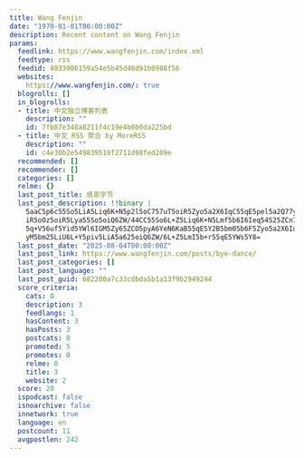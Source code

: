 ```yaml
---
title: Wang Fenjin
date: "1970-01-01T00:00:00Z"
description: Recent content on Wang Fenjin
params:
  feedlink: https://www.wangfenjin.com/index.xml
  feedtype: rss
  feedid: 4933906159a54e5b45d40d91b0988f56
  websites:
    https://www.wangfenjin.com/: true
  blogrolls: []
  in_blogrolls:
  - title: 中文独立博客列表
    description: ""
    id: 7fb87e348a8211f4c19e4b0b0da225bd
  - title: 中文 RSS 聚合 by MoreRSS
    description: ""
    id: c4e30b2e549839519f2711d98fed209e
  recommended: []
  recommender: []
  categories: []
  relme: {}
  last_post_title: 感恩字节
  last_post_description: !!binary |
    5aaC5p6c55So5LiA5Liq6K+N5p2l5oC757uT5oiR5Zyo5a2X6IqC55qE5pel5a2Q77yM5o
    iR5oOz5oiR5Lya55So5oiQ6ZW/44CC55So6L+Z5Liq6K+N5Lmf5b6I6Ieq54S25ZCn77yM
    5q+V56uf5Yid5YWl6IGM5Zy65ZCO5pyA6YeN6KaB55qE5Y2B5bm05b6F5Zyo5a2X6IqC77
    yM5bm25LiU6L+Y5piv5LiA5a625oiQ6ZW/6L+Z5LmI5b+r55qE5YWs5Y8=
  last_post_date: "2025-08-04T00:00:00Z"
  last_post_link: https://www.wangfenjin.com/posts/bye-dance/
  last_post_categories: []
  last_post_language: ""
  last_post_guid: 682200a7c33cdbda5b1a13f9b2949244
  score_criteria:
    cats: 0
    description: 3
    feedlangs: 1
    hasContent: 3
    hasPosts: 3
    postcats: 0
    promoted: 5
    promotes: 0
    relme: 0
    title: 3
    website: 2
  score: 20
  ispodcast: false
  isnoarchive: false
  innetwork: true
  language: en
  postcount: 11
  avgpostlen: 242
---
```

